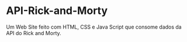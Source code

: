 # API-Rick-and-Morty
Um Web Site feito com HTML, CSS e Java Script que consome dados da API do Rick and Morty.
